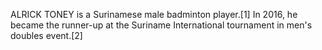 ALRICK TONEY is a Surinamese male badminton player.[1] In 2016, he became the runner-up at the Suriname International tournament in men's doubles event.[2]
